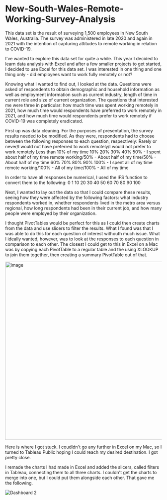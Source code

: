 # New-South-Wales-Remote-Working-Survey-Analysis

This data set is the result of surveying 1,500 employees in New South Wales, Australia. The survey was administered in late 2020 and again in 2021 with the intention of capturing attitudes to remote working in relation to COVID-19.

I've wanted to explore this data set for quite a while. This year I decided to learn data analysis with Excel and after a few smaller projects to get started, I decided to use Excel for this data set. I was interested in one thing and one thing only - did employees want to work fully remotely or not?

Knowing what I wanted to find out, I looked at the data. Questions were asked of respondents to obtain demographic and household information as well as employment information such as current industry, length of time in current role and size of current organization. The questions that interested me were three in particular:
  how much time was spent working remotely in 2021,
  how much time would respondents have preferred to work remotely in 2021, and
  how much time would respondents prefer to work remotely if COVID-19 was completely eradicated.
  
First up was data cleaning. For the purposes of presentation, the survey results needed to be modified. As they were, respondents had to choose between the following responses to each question, respectively:
  Rarely or never/I would not have preferred to work remotely/I would not prefer to work remotely
  Less than 10% of my time
  10%
  20%
  30%
  40%
  50% - I spent about half of my time remote working/50% - About half of my time/50% - About half of my time
  60%
  70%
  80%
  90%
  100% - I spent all of my time remote working/100% - All of my time/100% - All of my time

In order to have all responses be numerical, I used the IFS function to convert them to the following:
  0
  1
  10
  20
  30
  40
  50 
  60
  70
  80
  90
  100
 
 Next, I wanted to lay out the data so that I could compare these results, seeing how they were affected by the following factors:
  what industry respondents worked in,
  whether respondents lived in the metro area versus regional,
  how long respondents had been in their current job, and
  how many people were employed by their organization.
  
I thought PivotTables would be perfect for this as I could then create charts from the data and use slicers to filter the results. What I found was that I was able to do this for each question of interest withouth much issue. What I ideally wanted, however, was to look at the responses to each question in comparison to each other. The closest I could get to this in Excel on a Mac was by copying each PivotTable to a regular table and the using XLOOKUP to join them together, then creating a summary PivotTable out of that.

<img width="573" alt="image" src="https://user-images.githubusercontent.com/102552140/222872588-41a01fcc-613a-4b41-b0e3-5be64ad94f72.png">

Here is where I got stuck. I coudldn't go any further in Excel on my Mac, so I turned to Tableau Public hoping I could reach my desired destination. I got pretty close.

I remade the charts I had made in Excel and added the slicers, called filters in Tableau, connecting them to all three charts. I couldn't get the charts to merge into one, but I could put them alongside each other. That gave me the following.

![Dashboard 2](https://user-images.githubusercontent.com/102552140/222872749-4b223000-c8f1-482b-8926-55161d6f7f88.png)
